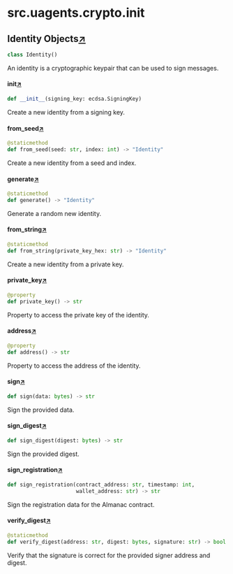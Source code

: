 

# src.uagents.crypto.__init__



## Identity Objects[↗](https://github.com/fetchai/uAgents/blob/main/python/src/uagents/crypto/__init__.py#L78)

```python
class Identity()
```

An identity is a cryptographic keypair that can be used to sign messages.



#### __init__[↗](https://github.com/fetchai/uAgents/blob/main/python/src/uagents/crypto/__init__.py#L81)
```python
def __init__(signing_key: ecdsa.SigningKey)
```

Create a new identity from a signing key.



#### from_seed[↗](https://github.com/fetchai/uAgents/blob/main/python/src/uagents/crypto/__init__.py#L90)
```python
@staticmethod
def from_seed(seed: str, index: int) -> "Identity"
```

Create a new identity from a seed and index.



#### generate[↗](https://github.com/fetchai/uAgents/blob/main/python/src/uagents/crypto/__init__.py#L101)
```python
@staticmethod
def generate() -> "Identity"
```

Generate a random new identity.



#### from_string[↗](https://github.com/fetchai/uAgents/blob/main/python/src/uagents/crypto/__init__.py#L110)
```python
@staticmethod
def from_string(private_key_hex: str) -> "Identity"
```

Create a new identity from a private key.



#### private_key[↗](https://github.com/fetchai/uAgents/blob/main/python/src/uagents/crypto/__init__.py#L123)
```python
@property
def private_key() -> str
```

Property to access the private key of the identity.



#### address[↗](https://github.com/fetchai/uAgents/blob/main/python/src/uagents/crypto/__init__.py#L128)
```python
@property
def address() -> str
```

Property to access the address of the identity.



#### sign[↗](https://github.com/fetchai/uAgents/blob/main/python/src/uagents/crypto/__init__.py#L137)
```python
def sign(data: bytes) -> str
```

Sign the provided data.



#### sign_digest[↗](https://github.com/fetchai/uAgents/blob/main/python/src/uagents/crypto/__init__.py#L145)
```python
def sign_digest(digest: bytes) -> str
```

Sign the provided digest.



#### sign_registration[↗](https://github.com/fetchai/uAgents/blob/main/python/src/uagents/crypto/__init__.py#L149)
```python
def sign_registration(contract_address: str, timestamp: int,
                      wallet_address: str) -> str
```

Sign the registration data for the Almanac contract.



#### verify_digest[↗](https://github.com/fetchai/uAgents/blob/main/python/src/uagents/crypto/__init__.py#L195)
```python
@staticmethod
def verify_digest(address: str, digest: bytes, signature: str) -> bool
```

Verify that the signature is correct for the provided signer address and digest.

